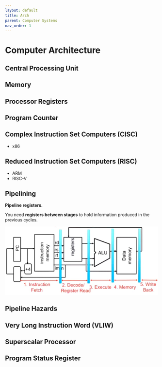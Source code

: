 ```yaml
---
layout: default
title: Arch
parent: Computer Systems
nav_order: 1
---
```


# Computer Architecture

## Central Processing Unit

## Memory

## Processor Registers

## Program Counter

## Complex Instruction Set Computers (CISC)

* x86

## Reduced Instruction Set Computers (RISC)

* ARM
* RISC-V

## Pipelining

**Pipeline registers.**

You need **registers between stages** to hold information produced in the previous cycles.

![pipeline](../../../assets/img/pipeline.png)

## Pipeline Hazards

## Very Long Instruction Word (VLIW)

## Superscalar Processor

## Program Status Register
